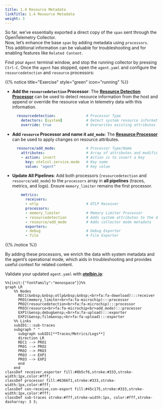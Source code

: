 ```yaml
---
title: 1.4 Resource Metadata
linkTitle: 1.4 Resource Metadata
weight: 3
---
```


So far, we’ve essentially exported a direct copy of the `span` sent through the OpenTelemetry Collector.  
Now, let’s enhance the base `span` by adding metadata using `processors`. This additional information can be valuable for troubleshooting and for enabling features like `Related Content`.

Find your `Agent` terminal window, and stop the running collector by pressing `Ctrl-C`. Once the `agent` has stopped, open the `agent.yaml` and configure the `resourcedetection` and `resource` processors:

{{% notice title="Exercise" style="green" icon="running" %}}

- **Add the `resourcedetection` Processor**: The [**Resource Detection Processor**](https://github.com/open-telemetry/opentelemetry-collector-contrib/blob/main/processor/resourcedetectionprocessor/README.md) can be used to detect resource information from the host and append or override the resource value in telemetry data with this information.

  ```yaml
    resourcedetection:              # Processor Type
      detectors: [system]           # Detect system resource information
      override: true                # Overwrites existing attributes

- **Add `resource` Processor and name it `add_mode`**: The [**Resource Processor**](https://github.com/open-telemetry/opentelemetry-collector-contrib/blob/main/processor/resourceprocessor/README.md) can be used to apply changes on resource attributes.

  ```yaml
    resource/add_mode:              # Processor Type/Name
      attributes:                   # Array of attributes and modifications
      - action: insert              # Action is to insert a key
        key: otelcol.service.mode   # Key name
        value: "agent"              # Key value
  ```

- **Update All Pipelines**: Add both processors (`resourcedetection` and `resource/add_mode`) to the `processors` array in **all pipelines** (traces, metrics, and logs). Ensure `memory_limiter` remains the first processor.

    ```yaml
        metrics:
          receivers:
          - otlp                      # OTLP Receiver
          processors:
          - memory_limiter            # Memory Limiter Processor
          - resourcedetection         # Adds system attributes to the data
          - resource/add_mode         # Adds collector mode metadata
          exporters:
          - debug                     # Debug Exporter
          - file                      # File Exporter
    ```

{{% /notice %}}

By adding these processors, we enrich the data with system metadata and the agent’s operational mode, which aids in troubleshooting and provides useful context for related content.

Validate your updated `agent.yaml` with [**otelbin.io**](https://www.otelbin.io/):

```mermaid
%%{init:{"fontFamily":"monospace"}}%%
graph LR
    %% Nodes
      REC1(&nbsp;&nbsp;otlp&nbsp;&nbsp;<br>fa:fa-download):::receiver
      PRO1(memory_limiter<br>fa:fa-microchip):::processor
      PRO2(resourcedetection<br>fa:fa-microchip):::processor
      PRO3(resource<br>fa:fa-microchip<br>add_mode):::processor
      EXP1(&ensp;debug&ensp;<br>fa:fa-upload):::exporter
      EXP2(&ensp;file&ensp;<br>fa:fa-upload):::exporter
    %% Links
    subID1:::sub-traces
    subgraph " "
      subgraph subID1[**Traces/Metrics/Logs**]
      direction LR
      REC1 --> PRO1
      PRO1 --> PRO2
      PRO2 --> PRO3
      PRO3 --> EXP1
      PRO3 --> EXP2
      end
    end
classDef receiver,exporter fill:#8b5cf6,stroke:#333,stroke-width:1px,color:#fff;
classDef processor fill:#6366f1,stroke:#333,stroke-width:1px,color:#fff;
classDef con-receive,con-export fill:#45c175,stroke:#333,stroke-width:1px,color:#fff;
classDef sub-traces stroke:#fff,stroke-width:1px, color:#fff,stroke-dasharray: 3 3;
```
<!--
![otelbin-a-1-3-logs](../../images/agent-1-3-logs.png?width=50vw)
-->
